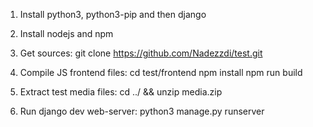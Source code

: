 1. Install python3, python3-pip and then django

2. Install nodejs and npm

3. Get sources:
	git clone https://github.com/Nadezzdi/test.git

4. Compile JS frontend files:
	cd test/frontend
	npm install
	npm run build

5. Extract test media files: 
	cd ../ && unzip media.zip

6. Run django dev web-server:
	python3 manage.py runserver


